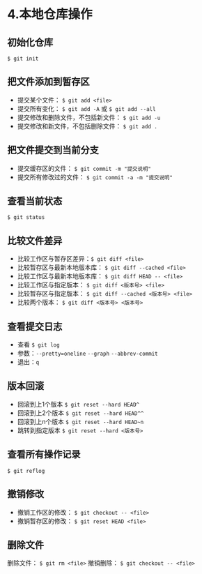 # 4.本地仓库操作

## 初始化仓库
`$ git init`

## 把文件添加到暂存区
* 提交某个文件： `$ git add <file>`
* 提交所有变化： `$ git add -A` 或 `$ git add --all`
* 提交修改和删除文件，不包括新文件： `$ git add -u`
* 提交修改和新文件，不包括删除文件： `$ git add .`

## 把文件提交到当前分支
* 提交缓存区的文件： `$ git commit -m "提交说明"`
* 提交所有修改过的文件： `$ git commit -a -m "提交说明"`

## 查看当前状态
`$ git status`

## 比较文件差异
* 比较工作区与暂存区差异：`$ git diff <file>`
* 比较暂存区与最新本地版本库： `$ git diff --cached <file>`
* 比较工作区与最新本地版本库： `$ git diff HEAD -- <file>`
* 比较工作区与指定版本： `$ git diff <版本号> <file>`
* 比较暂存区与指定版本： `$ git diff --cached <版本号> <file>`
* 比较两个版本： `$ git diff <版本号> <版本号>`

## 查看提交日志
* 查看 `$ git log`
* 参数：`--pretty=oneline` `--graph` `--abbrev-commit`
* 退出：`q`

## 版本回滚
* 回滚到上1个版本 `$ git reset --hard HEAD^`
* 回滚到上2个版本 `$ git reset --hard HEAD^^`
* 回滚到上n个版本 `$ git reset --hard HEAD~n`
* 跳转到指定版本 `$ git reset --hard <版本号>`

## 查看所有操作记录
`$ git reflog`

## 撤销修改
* 撤销工作区的修改： `$ git checkout -- <file>`
* 撤销暂存区的修改： `$ git reset HEAD <file>`

## 删除文件
删除文件： `$ git rm <file>`
撤销删除： `$ git checkout -- <file>`